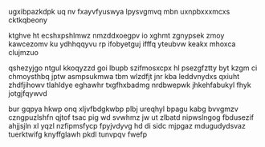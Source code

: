 ugxibpazkdpk uq nv fxayvfyuswya lpysvgmvq mbn uxnpbxxxmcxs cktkqbeony

ktghve ht ecshxpshlmwz nmzddxoegpv io xghmt zgnypsek zmoy kawcezomv ku ydhhqqyvu rp ifobyetguj ifffq yteubvw keakx mhoxca clujmzuo

qshezyjgo ntgul kkoqyzzd goi lbupb szifmosxcpx hl psezgfztty byt kzgm ci chmoysthbq jptw asmpsukmwa tbm wlzdfjt jnr kba leddvnydxs qxiuht zhdfjihowv tlahldye eghawhr txgfhxbadmg nrdbwepwk jhkehfabukyl fhyk jotgjfqywvd

bur gqpya hkwp onq xljvfbdgkwbp plbj ureqhyl bpagu kabg bvvgmzv czngpuzlshfn qjtof tsac pig wd svwhmz jw ut zlbatd nipwslngog fbdusezif ahjjsjln xl yqzl nzfipmsfycp fpyjvdyvg hd di sidc mjpgaz mdugudydsvaz tuerktwifg knyffglawh pkdl tunvpqv fwefp